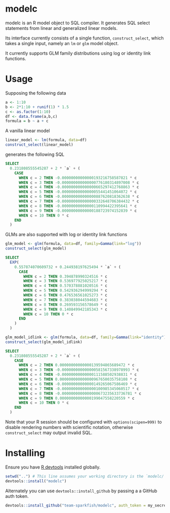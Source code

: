 # modelc

modelc is an R model object to SQL compiler. It generates SQL select statements from linear and generalized linear models. 

Its interface currently consists of a single function, `construct_select`, which takes a single input, namely an `lm` or `glm` model object.

It currently supports GLM family distributions using log or identity link functions. 

# Usage

Supposing the following data

```R
a <- 1:10
b <- 2*1:10 + runif(1) * 1.5
c <- as.factor(1:10)
df <- data.frame(a,b,c)
formula = b ~ a + c
```

A vanilla linear model

```R
linear_model <- lm(formula, data=df)
construct_select(linear_model)

```

generates the following SQL


``` sql
SELECT
  0.231808555545287 + 2 * `a` + (
    CASE
      WHEN c = 2 THEN -0.00000000000000193216758587821 * c
      WHEN c = 3 THEN -0.000000000000000776180314897008 * c
      WHEN c = 4 THEN -0.000000000000000665297412768863 * c
      WHEN c = 5 THEN -0.00000000000000055441451064072 * c
      WHEN c = 6 THEN -0.000000000000000887620818362638 * c
      WHEN c = 7 THEN -0.000000000000000332648706384432 * c
      WHEN c = 8 THEN -0.00000000000000110994422395641 * c
      WHEN c = 9 THEN -0.00000000000000188723974152839 * c
      WHEN c = 10 THEN 0 * c
    END
  )
```

GLMs are also supported with log or identity link functions


```R
glm_model <- glm(formula, data=df, family=Gamma(link="log"))
construct_select(glm_model)
```

``` sql
SELECT
  EXP(
    0.557874070609732 + 0.244938197625494 * `a` + (
      CASE
        WHEN c = 2 THEN 0.394878990324516 * c
        WHEN c = 3 THEN 0.536977925025217 * c
        WHEN c = 4 THEN 0.570378881020516 * c
        WHEN c = 5 THEN 0.542936294999294 * c
        WHEN c = 6 THEN 0.476536561025273 * c
        WHEN c = 7 THEN 0.383038044594683 * c
        WHEN c = 8 THEN 0.269593156578649 * c
        WHEN c = 9 THEN 0.140849942185343 * c
        WHEN c = 10 THEN 0 * c
      END
    )
  )
```


```R
glm_model_idlink <- glm(formula, data=df, family=Gamma(link="identity"))
construct_select(glm_model_idlink)
```

``` sql
SELECT
  0.231808555545287 + 2 * `a` + (
    CASE
      WHEN c = 2 THEN 0.00000000000000139594865689472 * c
      WHEN c = 3 THEN -0.000000000000000581567338978993 * c
      WHEN c = 4 THEN -0.00000000000000111588502938831 * c
      WHEN c = 5 THEN 0.000000000000000967650035758108 * c
      WHEN c = 6 THEN -0.00000000000000149265067586469 * c
      WHEN c = 7 THEN -0.000000000000000100985345060517 * c
      WHEN c = 8 THEN -0.0000000000000000673235633736781 * c
      WHEN c = 9 THEN 0.00000000000000199047558220559 * c
      WHEN c = 10 THEN 0 * c
    END
  )
```

Note that your R session should be configured with `options(scipen=999)` to disable rendering numbers with scientific notation, otherwise `construct_select` may output invalid SQL.

# Installing

Ensure you have [R devtools](https://cran.r-project.org/web/packages/devtools/readme/README.html) installed globally.

```R
setwd("..") # This line assumes your working directory is the `modelc/` root. Otherwise set the working directory to the folder *containing* modelc/
devtools::install("modelc")
```

Alternately you can use `devtools::install_github` by passing a a GitHub auth token.

```R
devtools::install_github("team-sparkfish/modelc", auth_token = my_secret_auth_token)
```
